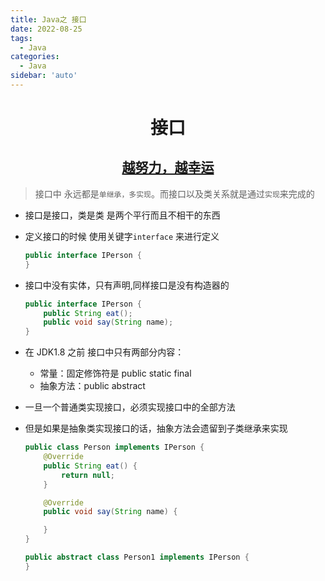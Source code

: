 ```yaml
---
title: Java之 接口
date: 2022-08-25
tags:
  - Java
categories:
  - Java
sidebar: 'auto'
---
```


<div align = "center"><h1>接口</h1></div>
<div align = "center"><h2><u>越努力，越幸运</u></h2></div>

> 接口中 永远都是`单继承，多实现`。而接口以及类关系就是通过`实现`来完成的

- 接口是接口，类是类 是两个平行而且不相干的东西
- 定义接口的时候 使用关键字`interface` 来进行定义

  ```Java
  public interface IPerson {
  }
  ```

- 接口中没有实体，只有声明,同样接口是没有构造器的

  ```Java
  public interface IPerson {
      public String eat();
      public void say(String name);
  }
  ```

- 在 JDK1.8 之前 接口中只有两部分内容：

  - 常量：固定修饰符是 public static final
  - 抽象方法：public abstract

- 一旦一个普通类实现接口，必须实现接口中的全部方法
- 但是如果是抽象类实现接口的话，抽象方法会遗留到子类继承来实现

  ```Java
  public class Person implements IPerson {
      @Override
      public String eat() {
          return null;
      }

      @Override
      public void say(String name) {

      }
  }
  ```

  ```Java
  public abstract class Person1 implements IPerson {
  }
  ```
